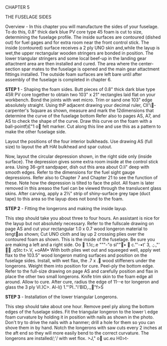 CHAPTER 5

THE FUSELAGE SIDES 

Overview - In this chapter you will manufacture the sides of your fuselage. To do this, 0.8" thick dark blue PV core type 45 foam is cut to size, determining the fuselage profile. The inside surfaces are contoured (dished out) for fuel gages and for extra room near the front control stick. The inside (contoured) surface receives a 2 ply UNO skin and,while the layup is wet,the upper rectangular wooden stringers are bonded in position. The lower triangular stringers and some local beef-up in the landing gear attactnent area are then installed and cured. The area where the center­section spar mates to the fuselage is opened and the main gear attactment fittings installed. The outside foam surfaces are left bare until after assembly of the fuselage is completed in chapter 6. 

**STEP 1** - Shaping the foam sides. Butt pieces of 0.8" thick dark blue type 45R PV core together to obtain two 103" x 21" rectangles laid flat on your workbench. Bond the joints with wet micro. Trim or sand one 103" edge absolutely straight. Using thP adjacent drawing your decimal ruler, Cll'\􀀌- carpenter's 1square as shown, measure and mark the 12dimensions that determine the curve of the fuselage bottom Refer also to pages AS, A7, and AS to check the shape of the curve. Draw this curve on the foam with a ball-pointf)£"1 o􀀬 felt marker. Cut along this line and use this as a pattern to make the other fuselage side. 

Layout the positions of the four interior bulkheads. Use drawing AS (full size) to layout the aft HAt bulkhead and spar cutout. 

Now, layout the circular depression shown, in the right side only (inside surface}. The depression gives some extra room inside at the control stick area. Using 36-grit sandpaper, dish out this area about O.li" deep with smooth edges. Refer to the dimensions for the fuel sight gauge depressions. Refer also to Chapter 7 and Chapter 21 to see the function of these. Note how the depression is tilted to face the pilot. All foam is later removed in this areaso the fuel can be viewed through the translucent glass skins. After carving, apply a 2½" strip of shiny-surface grey tape (duct tape} to this area so the layup does not bond to the foam. 

**STEP 2** - Fitting the longerons and making the inside layup.

This step should take you about three to four hours. An assistant is nice for the layup but not absolutely necessary. Refer to the full­scale drawing on page AS and cut your rectangular 1.0 x 0.7 wood longeron material to lengt􀀃as shown; Cut UNO cloth and lay up 2 crossing plies over the contoured foam as shown. This is the inside of the fuselage. Be sure you are making a left and a right side. Oo 􀁲 1.1c;.e """-"o sl""􀁽• 􀁿 c."'-•t' 3, .;.,"' 􀂉􀂊 .q5tc t>.V, +oAM• With both plies wet out and squeeged well, apply wet flax to the 103.5" wood longeron mating surfaces and position on the fuselage sides. Install, with wet flax, the .7 x .􀂓 wood stiffeners under the longerons. Weight them into position for cure. Peel-ply the bottom edge. Refer to the full-size drawing on page AS and carefully position and flax in place the other two small longerons. Knife trim skin to the foam edge all around. Allow to cure. After cure, radius the edge of 11--e tor longeron and glass the 3 ply Vl.)C>. Al-l() 1."'Pl.."i'BID,._􀂩\"f>S

**STEP 3** - Installation of the lower triangular Longerons. 

This step should take about one hour. Remove peel ply along the bottom edges of the fuselage sides. Fit the triangular longeron to the lower  \ edge foam curvature by holding it in position with nails as shown in the photo. Don't try to drive the nails with a hanmer; drill a hole for them so you can shove them in by hand. Notch the longerons with saw cuts every 2 inches at the aft end so they will more easily bend to the correct curvature. The longerons are installed/;'\/ with wet flox. \>J," o􀀌 uc.eu H0>t-

